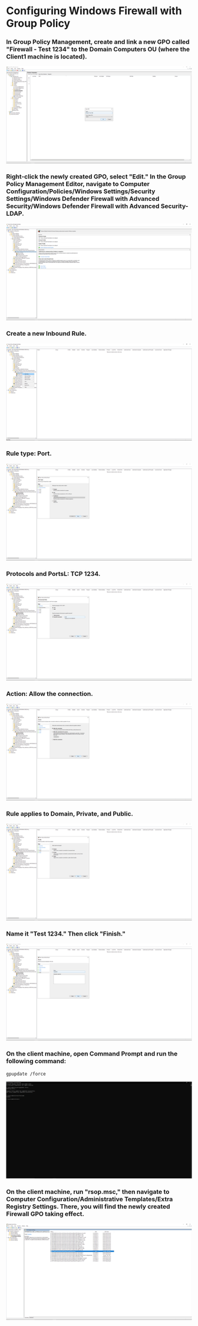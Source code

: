 # Configuring Windows Firewall with Group Policy

### In Group Policy Management, create and link a new GPO called "Firewall - Test 1234" to the Domain Computers OU (where the Client1 machine is located).
![WF](https://github.com/whuynhit/ActiveDirectory/blob/main/Securing%20Domain/Configuring%20Windows%20Firewall%20with%20Group%20Policy/sub/1.png)

### Right-click the newly created GPO, select "Edit." In the Group Policy Management Editor, navigate to Computer Configuration/Policies/Windows Settings/Security Settings/Windows Defender Firewall with Advanced Security/Windows Defender Firewall with Advanced Security-LDAP.
![WF](https://github.com/whuynhit/ActiveDirectory/blob/main/Securing%20Domain/Configuring%20Windows%20Firewall%20with%20Group%20Policy/sub/2.png)

### Create a new Inbound Rule.
![WF](https://github.com/whuynhit/ActiveDirectory/blob/main/Securing%20Domain/Configuring%20Windows%20Firewall%20with%20Group%20Policy/sub/3.png)

### Rule type: Port.
![WF](https://github.com/whuynhit/ActiveDirectory/blob/main/Securing%20Domain/Configuring%20Windows%20Firewall%20with%20Group%20Policy/sub/4.png)

### Protocols and PortsL: TCP 1234.
![WF](https://github.com/whuynhit/ActiveDirectory/blob/main/Securing%20Domain/Configuring%20Windows%20Firewall%20with%20Group%20Policy/sub/5.png)

### Action: Allow the connection.
![WF](https://github.com/whuynhit/ActiveDirectory/blob/main/Securing%20Domain/Configuring%20Windows%20Firewall%20with%20Group%20Policy/sub/6.png)

### Rule applies to Domain, Private, and Public.
![WF](https://github.com/whuynhit/ActiveDirectory/blob/main/Securing%20Domain/Configuring%20Windows%20Firewall%20with%20Group%20Policy/sub/7.png)

### Name it "Test 1234." Then click "Finish."
![WF](https://github.com/whuynhit/ActiveDirectory/blob/main/Securing%20Domain/Configuring%20Windows%20Firewall%20with%20Group%20Policy/sub/8.png)

### On the client machine, open Command Prompt and run the following command:
```
gpupdate /force
```
![WF](https://github.com/whuynhit/ActiveDirectory/blob/main/Securing%20Domain/Configuring%20Windows%20Firewall%20with%20Group%20Policy/sub/9.png)

### On the client machine, run "rsop.msc," then navigate to Computer Configuration/Administrative Templates/Extra Registry Settings. There, you will find the newly created Firewall GPO taking effect.
![WF](https://github.com/whuynhit/ActiveDirectory/blob/main/Securing%20Domain/Configuring%20Windows%20Firewall%20with%20Group%20Policy/sub/10.png)
